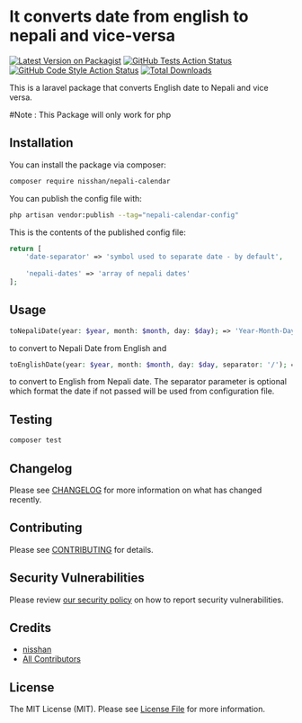 # It converts date from english to nepali and vice-versa

[![Latest Version on Packagist](https://img.shields.io/packagist/v/nisshan/nepali-calendar.svg?style=flat-square)](https://packagist.org/packages/nisshan/nepali-calendar)
[![GitHub Tests Action Status](https://img.shields.io/github/workflow/status/nisshan/nepali-calendar/run-tests?label=tests)](https://github.com/nisshan/nepali-calendar/actions?query=workflow%3Arun-tests+branch%3Amain)
[![GitHub Code Style Action Status](https://img.shields.io/github/workflow/status/nisshan/nepali-calendar/Check%20&%20fix%20styling?label=code%20style)](https://github.com/nisshan/nepali-calendar/actions?query=workflow%3A"Check+%26+fix+styling"+branch%3Amain)
[![Total Downloads](https://img.shields.io/packagist/dt/nisshan/nepali-calendar.svg?style=flat-square)](https://packagist.org/packages/nisshan/nepali-calendar)

This is a laravel package that converts English date to Nepali and vice versa.

#Note : This Package will only work for php

## Installation

You can install the package via composer:

```bash
composer require nisshan/nepali-calendar
```

You can publish the config file with:

```bash
php artisan vendor:publish --tag="nepali-calendar-config"
```

This is the contents of the published config file:

```php
return [
    'date-separator' => 'symbol used to separate date - by default',
    
    'nepali-dates' => 'array of nepali dates'
];
```




## Usage

```php
toNepaliDate(year: $year, month: $month, day: $day); => 'Year-Month-Day'
```

to convert to Nepali Date from English and

```php
toEnglishDate(year: $year, month: $month, day: $day, separator: '/'); => 'Year/Month/Day'
```

to convert to English from Nepali date. 
The separator parameter is optional which format the date if not passed will be used from configuration file. 


## Testing

```bash
composer test
```

## Changelog

Please see [CHANGELOG](CHANGELOG.md) for more information on what has changed recently.

## Contributing

Please see [CONTRIBUTING](.github/CONTRIBUTING.md) for details.

## Security Vulnerabilities

Please review [our security policy](../../security/policy) on how to report security vulnerabilities.

## Credits

- [nisshan](https://github.com/Nisshan)
- [All Contributors](../../contributors)

## License

The MIT License (MIT). Please see [License File](LICENSE.md) for more information.
